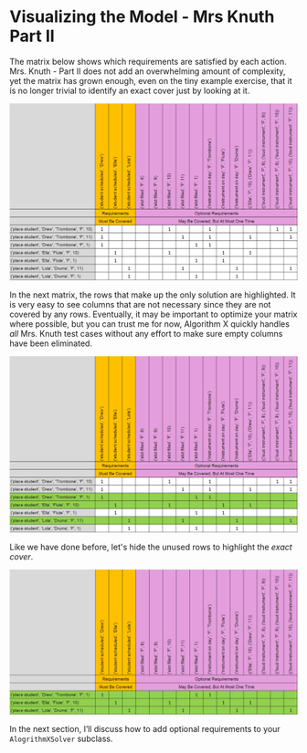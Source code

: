 # Visualizing the Model - Mrs Knuth Part II

The matrix below shows which requirements are satisfied by each action. Mrs. Knuth - Part II does not add an overwhelming amount of complexity, yet the matrix has grown enough, even on the tiny example exercise, that it is no longer trivial to identify an exact cover just by looking at it.

![Mrs. Knuth Part II Model](KnuthPartIIModel.png)

In the next matrix, the rows that make up the only solution are highlighted. It is very easy to see columns that are not necessary since they are not covered by any rows. Eventually, it may be important to optimize your matrix where possible, but you can trust me for now, Algorithm X quickly handles _all_ Mrs. Knuth test cases without any effort to make sure empty columns have been eliminated.

![Mrs. Knuth Part II Solution](KnuthPartIISolution1.png)

Like we have done before, let's hide the unused rows to highlight the _exact cover_.

![Mrs. Knuth Part II Solution Rows](KnuthPartIISolution2.png)

In the next section, I’ll discuss how to add optional requirements to your `AlogrithmXSolver` subclass.

<BR>